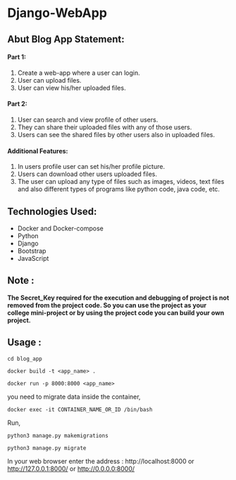 # Django-WebApp

<h2>Abut Blog App Statement:</h2>

<h4>Part 1:</h4>
<ol>
    <li>Create a web-app where a user can login.</li>
    <li>User can upload files.</li>
    <li>User can view his/her uploaded files.</li>
</ol>

<h4>Part 2:</h4>
<ol>
     <li>User can search and view profile of other users.</li>
     <li>They can share their uploaded files with any of those users.</li>
     <li>Users can see the shared files by other users also in uploaded files.</li>
</ol>

<h4>Additional Features:</h4>
<ol>
    <li>In users profile user can set his/her profile picture.</li>
    <li>Users can download other users uploaded files.</li>
    <li>The user can upload any type of files such as images, videos, text files and also different types of programs like python code, java code, etc.</li>
</ol>
    
<h2>Technologies Used:</h2>
<ul>
    <li>Docker and Docker-compose</li>
    <li>Python</li>
    <li>Django</li>
    <li>Bootstrap</li>
    <li>JavaScript</li>
</ul>
  
<h2>Note :</h2>

<b>The Secret_Key required for the execution and debugging of project is not removed from the project code. So you can use the project as your college mini-project or by using the project code you can build your own project.</b>

<h2>Usage :</h2>

    cd blog_app

    docker build -t <app_name> .

    docker run -p 8000:8000 <app_name>

you need to migrate data inside the container,

    docker exec -it CONTAINER_NAME_OR_ID /bin/bash

Run, 

    python3 manage.py makemigrations

    python3 manage.py migrate

 In your web browser enter the address : http://localhost:8000 or http://127.0.0.1:8000/ or http://0.0.0.0:8000/





